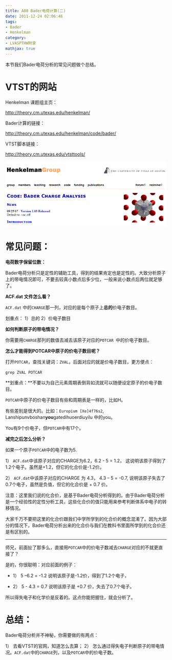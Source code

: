 ```yaml
---
title: A08 Bader电荷计算(二)
date: 2011-12-24 02:06:48
tags: 
- Bader
- Henkelman
category:
- LVASPTHW附录
mathjax: true
---
```




本节我们Bader电荷分析的常见问题做个总结。




# VTST的网站


Henkelman 课题组主页：

http://theory.cm.utexas.edu/henkelman/

Bader计算的链接： 

http://theory.cm.utexas.edu/henkelman/code/bader/

VTST脚本链接：

http://theory.cm.utexas.edu/vtsttools/ 

![](A07/A07-1.jpeg)

# 常见问题：

**电荷数字保留位数：**

Bader电荷分析只是定性的辅助工具，得到的结果肯定也是定性的。大致分析原子上的带电情况即可，不要去较真小数点后多少位，一般来说小数点后两位就足够了。



**ACF.dat 文件怎么看？**

`ACF.dat` 中的`CHARGE`那一列，对应的是每个原子上**总的**价电子数目。

划重点： 1）总的 2）价电子数目



**如何判断原子的带电情况？**

你需要用`CHARGE`那列的数值去减去该原子对应的`POTCAR `中的价电子数目。



**怎么才能得到POTCAR中原子的价电子数目呢？**

打开`POTCAR`，查找关键词：`ZVAL`，后面对应的就是价电子数目，更方便点：

`grep ZVAL POTCAR`

**划重点：**不要以为自己元素周期表倒背如流就可以随便设定原子的价电子数目。

`POTCAR`中原子的价电子数目有些和周期表是一样的，比如H。

有些差别是很大的。比如：`Europium [Xe]4f76s2`,  Lanshipunvboshan**you**gatedihuoerdiuyilu 中的you。

You有9个价电子，但`POTCAR`中有17个。

**减完之后怎么分析？**

如果一个原子`POTCAR`中的电子数为5.

1） `ACF.dat`中该原子对应的CHARGE为6.2，6.2 - 5 = 1.2， 这说明该原子得到了1.2个电子。虽然是+1.2，但它的化合价是-1.2价。

2） `ACF.dat`中该原子对应的CHARGE 为 4.3， 4.3 – 5 = -0.7, 说明该原子失去了0.7个电子，虽然是负值，但它的化合价是 + 0.7 价。

注意：这里我们说的化合价，是基于Bader电荷分析得到的。由于Bader电荷分析是一个经验性的定性分析工具，这些化合价的值只能用来参考判断体系中电子的转移情况。

大家千万不要把这里的化合价跟我们中学所学到的化合价的概念混淆了。因为大部分的情况下，Bader电荷分析出来的化合价与我们在教科书里面所学到的化合价还是有区别的。

---

师兄，前面扯了那多么，直接用`POTCAR`中的价电子数减去`CHARGE`对应的不就更直接了？

是的，你很聪明：对应前面的例子：

* 1） 5 –6.2 = -1.2 说明该原子是-1.2价，得到了1.2个电子，

* 2） 5 - 4.3 = 0.7 说明该原子是 +0.7 价，失去了0.7个电子。

所以得失电子和化学价是反着的。这点你能把握住，就会分析了。



# 总结：

Bader电荷分析并不神秘，你需要做的有两点：

1） 去看VTST的官网，知道怎么去算；
2） 怎么通过得失电子判断原子的带电情况。`ACF.dat`中的`CHARGE`列，以及`POTCAR`中的价电子数。
